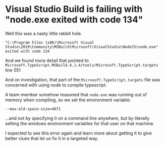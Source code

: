 ﻿# Visual Studio Build is failing with "node.exe exited with code 134"

Well this was a nasty little rabbit hole.

	"C:\Program Files (x86)\Microsoft Visual Studio\2019\Community\MSBuild\Microsoft\VisualStudio\NodeJS\node.exe" exited with code 134

And we found more detail that pointed to `Microsoft.TypeScript.MSBuild.4.1.4/tools/Microsoft.TypeScript.targets` line 551

And on investigation, that part of the `Microsoft.TypeScript.targets` file was concerned with using node to compile typescript.

A team member somehow reasoned that `node.exe` was running out of memory when compiling, so we set the environment variable:

	--max-old-space-size=4071

...and not by specifying it on a command line anywhere, but by literally setting the windows environment variables for that user on that machine.

I expected to see this error again and learn more about getting it to give better clues that let us fix it in a targeted way.
